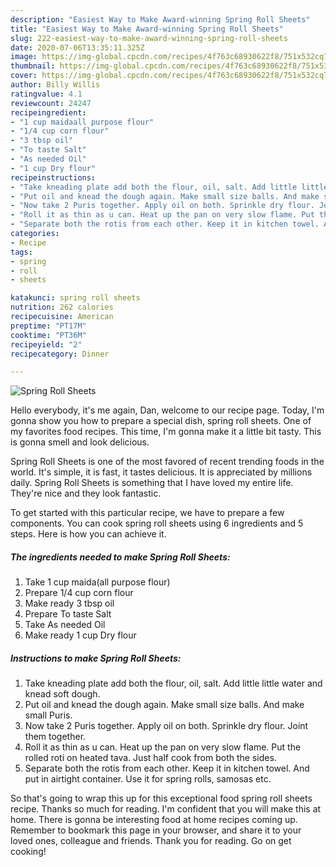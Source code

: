 ```yaml
---
description: "Easiest Way to Make Award-winning Spring Roll Sheets"
title: "Easiest Way to Make Award-winning Spring Roll Sheets"
slug: 222-easiest-way-to-make-award-winning-spring-roll-sheets
date: 2020-07-06T13:35:11.325Z
image: https://img-global.cpcdn.com/recipes/4f763c68930622f8/751x532cq70/spring-roll-sheets-recipe-main-photo.jpg
thumbnail: https://img-global.cpcdn.com/recipes/4f763c68930622f8/751x532cq70/spring-roll-sheets-recipe-main-photo.jpg
cover: https://img-global.cpcdn.com/recipes/4f763c68930622f8/751x532cq70/spring-roll-sheets-recipe-main-photo.jpg
author: Billy Willis
ratingvalue: 4.1
reviewcount: 24247
recipeingredient:
- "1 cup maidaall purpose flour"
- "1/4 cup corn flour"
- "3 tbsp oil"
- "To taste Salt"
- "As needed Oil"
- "1 cup Dry flour"
recipeinstructions:
- "Take kneading plate add both the flour, oil, salt. Add little little water and knead soft dough."
- "Put oil and knead the dough again. Make small size balls. And make small Puris."
- "Now take 2 Puris together. Apply oil on both. Sprinkle dry flour. Joint them together."
- "Roll it as thin as u can. Heat up the pan on very slow flame. Put the rolled roti on heated tava. Just half cook from both the sides."
- "Separate both the rotis from each other. Keep it in kitchen towel. And put in airtight container. Use it for spring rolls, samosas etc."
categories:
- Recipe
tags:
- spring
- roll
- sheets

katakunci: spring roll sheets 
nutrition: 262 calories
recipecuisine: American
preptime: "PT17M"
cooktime: "PT36M"
recipeyield: "2"
recipecategory: Dinner

---
```



![Spring Roll Sheets](https://img-global.cpcdn.com/recipes/4f763c68930622f8/751x532cq70/spring-roll-sheets-recipe-main-photo.jpg)

Hello everybody, it's me again, Dan, welcome to our recipe page. Today, I'm gonna show you how to prepare a special dish, spring roll sheets. One of my favorites food recipes. This time, I'm gonna make it a little bit tasty. This is gonna smell and look delicious.

Spring Roll Sheets is one of the most favored of recent trending foods in the world. It's simple, it is fast, it tastes delicious. It is appreciated by millions daily. Spring Roll Sheets is something that I have loved my entire life. They're nice and they look fantastic.




To get started with this particular recipe, we have to prepare a few components. You can cook spring roll sheets using 6 ingredients and 5 steps. Here is how you can achieve it.

<!--inarticleads1-->

##### The ingredients needed to make Spring Roll Sheets:

1. Take 1 cup maida(all purpose flour)
1. Prepare 1/4 cup corn flour
1. Make ready 3 tbsp oil
1. Prepare To taste Salt
1. Take As needed Oil
1. Make ready 1 cup Dry flour




<!--inarticleads2-->

##### Instructions to make Spring Roll Sheets:

1. Take kneading plate add both the flour, oil, salt. Add little little water and knead soft dough.
1. Put oil and knead the dough again. Make small size balls. And make small Puris.
1. Now take 2 Puris together. Apply oil on both. Sprinkle dry flour. Joint them together.
1. Roll it as thin as u can. Heat up the pan on very slow flame. Put the rolled roti on heated tava. Just half cook from both the sides.
1. Separate both the rotis from each other. Keep it in kitchen towel. And put in airtight container. Use it for spring rolls, samosas etc.




So that's going to wrap this up for this exceptional food spring roll sheets recipe. Thanks so much for reading. I'm confident that you will make this at home. There is gonna be interesting food at home recipes coming up. Remember to bookmark this page in your browser, and share it to your loved ones, colleague and friends. Thank you for reading. Go on get cooking!

